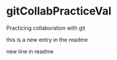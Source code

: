 # gitCollabPracticeVal
Practicing collaboration with git

this is a new entry in the readme

new line in readme